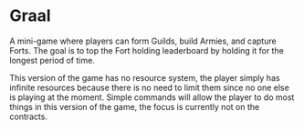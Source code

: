 # Graal

A mini-game where players can form Guilds, build Armies, and capture Forts. The goal is to top the Fort holding leaderboard by holding it for the longest period of time.

This version of the game has no resource system, the player simply has infinite resources because there is no need to limit them since no one else is playing at the moment. Simple commands will allow the player to do most things in this version of the game, the focus is currently not on the contracts.